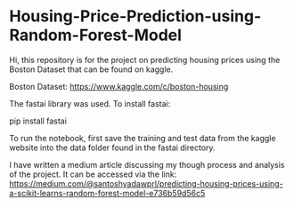 # Housing-Price-Prediction-using-Random-Forest-Model

Hi, this repository is for the project on predicting housing prices using the Boston Dataset that can be found on kaggle.

Boston Dataset: https://www.kaggle.com/c/boston-housing

The fastai library was used. To install fastai:

pip install fastai

To run the notebook, first save the training and test data from the kaggle website into the data folder found in the fastai directory.

I have written a medium article discussing my though process and analysis of the project. It can be accessed via the link: https://medium.com/@santoshyadawprl/predicting-housing-prices-using-a-scikit-learns-random-forest-model-e736b59d56c5 
